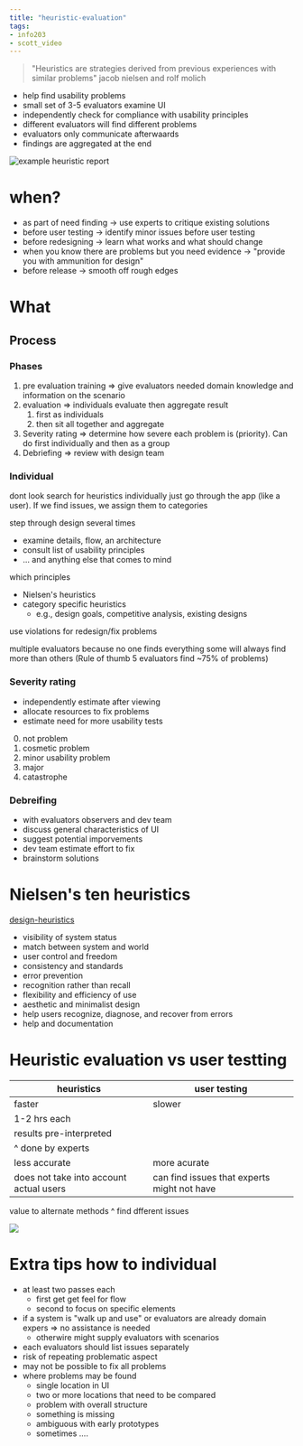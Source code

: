 ```yaml
---
title: "heuristic-evaluation"
tags: 
- info203
- scott_video
---
```


>"Heuristics are strategies derived from previous experiences with similar problems"
jacob nielsen and rolf molich

- help find usability problems
- small set of 3-5 evaluators examine UI
- independently check for compliance with usability principles
- different evaluators will find different problems
- evaluators only communicate afterwaards
- findings are aggregated at the end

![example heuristic report](https://i.imgur.com/DfmaHlI.png)

# when?
- as part of need finding -> use experts to critique existing solutions
- before user testing -> identify minor issues before user testing
- before redesigning -> learn what works and what should change
- when you know there are problems but you need evidence -> "provide you with ammunition for design"
- before release -> smooth off rough edges

# What
## Process
### Phases
1. pre evaluation training ⇒ give evaluators needed domain knowledge and information on the scenario
2. evaluation ⇒ individuals evaluate then aggregate result
	1. first as individuals
	2. then sit all together and aggregate
3. Severity rating ⇒ determine how severe each problem is (priority). Can do first individually and then as a group
4. Debriefing ⇒ review with design team

### Individual
dont look search for heuristics individually
just go through the app (like a user). If we find issues, we assign them to categories

step through design several times
- examine details, flow, an architecture
- consult list of usability principles
- … and anything else that comes to mind

which principles
- Nielsen's heuristics
- category specific heuristics
	- e.g., design goals, competitive analysis, existing designs
	
use violations for redesign/fix problems

multiple evaluators because no one finds everything
some will always find more than others (Rule of thumb 5 evaluators find ~75% of problems)

### Severity rating
- independently estimate after viewing
- allocate resources to fix problems
- estimate need for more usability tests

0. not problem
1. cosmetic problem
2. minor usability problem
3. major
4. catastrophe

### Debreifing
- with evaluators observers and dev team
- discuss general characteristics of UI
- suggest potential imporvements
- dev team estimate effort to fix
- brainstorm solutions

# Nielsen's ten heuristics
[design-heuristics](notes/design-heuristics.md)
- visibility of system status
- match between system and world
- user control and freedom
- consistency and standards
- error prevention
- recognition rather than recall
- flexibility and efficiency of use
- aesthetic and minimalist design
- help users recognize, diagnose, and recover from errors
- help and documentation

# Heuristic evaluation vs user testting

heuristics        | user testing
----------------- | --------------
faster            | slower
1-2 hrs each      | 
results pre-interpreted | 
^ done by experts | 
less accurate     | more acurate
does not take into account actual users | can find issues that experts might not have

value to alternate methods
^ find dfferent issues

![](https://i.imgur.com/YgGkBqg.png)

# Extra tips how to individual
- at least two passes each 
	- first get get feel for flow
	- second to focus on specific elements
- if a system is "walk up and use" or evaluators are already domain expers ⇒ no assistance is needed
	- otherwire might supply evaluators with scenarios
- each evaluators should list issues separately
- risk of repeating problematic aspect
- may not be possible to fix all problems
- where problems may be found
	- single location in UI
	- two or more locations that need to be compared
	- problem with overall structure
	- something is missing
	- ambiguous with early prototypes
	- sometimes ....
